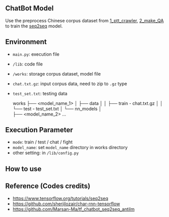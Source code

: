 ## ChatBot Model
Use the preprocess Chinese corpus dataset from [1_ptt_crawler](https://github.com/thisray/PTTChatBot_DL2017/tree/master/1_ptt_crawler), [2_make_QA](https://github.com/thisray/PTTChatBot_DL2017/tree/master/2_make_QA) to train the [seq2seq](https://www.tensorflow.org/tutorials/seq2seq) model.



## Environment
* `main.py`: execution file
* `/lib`: code file
* `/works`: storage corpus dataset, model file 
* `chat.txt.gz`: input corpus data, need to zip to `.gz` type
* `test_set.txt`: testing data </br>  
    
    works
      ├── <model_name_1>
      │         ├── data
      │         │     ├── train - chat.txt.gz
      │         │     └── test - test_set.txt
      │         └── nn_models
      │      
      ├── <model_name_2>
      ...



## Execution Parameter
* `mode`: train / test / chat / fight
* `model_name`: set `model_name` directory in works directory
* other setting: in `/lib/config.py` 


## How to use


    

## Reference (Codes credits)
* https://www.tensorflow.org/tutorials/seq2seq
* https://github.com/sherjilozair/char-rnn-tensorflow
* https://github.com/Marsan-Ma/tf_chatbot_seq2seq_antilm